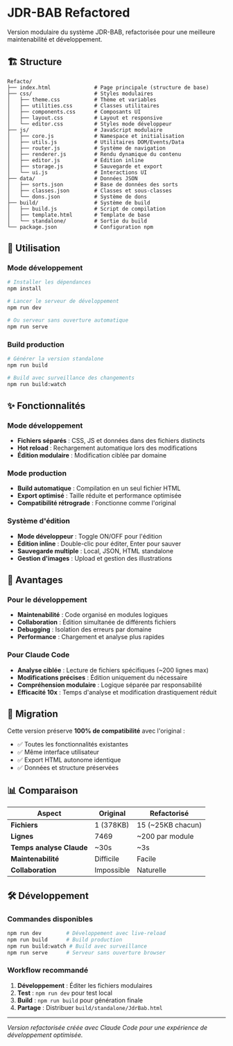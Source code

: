 # JDR-BAB Refactored

Version modulaire du système JDR-BAB, refactorisée pour une meilleure maintenabilité et développement.

## 🏗️ Structure

```
Refacto/
├── index.html              # Page principale (structure de base)
├── css/                    # Styles modulaires
│   ├── theme.css           # Thème et variables
│   ├── utilities.css       # Classes utilitaires
│   ├── components.css      # Composants UI
│   ├── layout.css          # Layout et responsive
│   └── editor.css          # Styles mode développeur
├── js/                     # JavaScript modulaire
│   ├── core.js             # Namespace et initialisation
│   ├── utils.js            # Utilitaires DOM/Events/Data
│   ├── router.js           # Système de navigation
│   ├── renderer.js         # Rendu dynamique du contenu
│   ├── editor.js           # Édition inline
│   ├── storage.js          # Sauvegarde et export
│   └── ui.js               # Interactions UI
├── data/                   # Données JSON
│   ├── sorts.json          # Base de données des sorts
│   ├── classes.json        # Classes et sous-classes
│   └── dons.json           # Système de dons
├── build/                  # Système de build
│   ├── build.js            # Script de compilation
│   ├── template.html       # Template de base
│   └── standalone/         # Sortie du build
└── package.json            # Configuration npm
```

## 🚀 Utilisation

### Mode développement

```bash
# Installer les dépendances
npm install

# Lancer le serveur de développement
npm run dev

# Ou serveur sans ouverture automatique
npm run serve
```

### Build production

```bash
# Générer la version standalone
npm run build

# Build avec surveillance des changements
npm run build:watch
```

## ✨ Fonctionnalités

### Mode développement
- **Fichiers séparés** : CSS, JS et données dans des fichiers distincts
- **Hot reload** : Rechargement automatique lors des modifications
- **Édition modulaire** : Modification ciblée par domaine

### Mode production
- **Build automatique** : Compilation en un seul fichier HTML
- **Export optimisé** : Taille réduite et performance optimisée
- **Compatibilité rétrograde** : Fonctionne comme l'original

### Système d'édition
- **Mode développeur** : Toggle ON/OFF pour l'édition
- **Édition inline** : Double-clic pour éditer, Enter pour sauver
- **Sauvegarde multiple** : Local, JSON, HTML standalone
- **Gestion d'images** : Upload et gestion des illustrations

## 🎯 Avantages

### Pour le développement
- **Maintenabilité** : Code organisé en modules logiques
- **Collaboration** : Édition simultanée de différents fichiers
- **Debugging** : Isolation des erreurs par domaine
- **Performance** : Chargement et analyse plus rapides

### Pour Claude Code
- **Analyse ciblée** : Lecture de fichiers spécifiques (~200 lignes max)
- **Modifications précises** : Édition uniquement du nécessaire
- **Compréhension modulaire** : Logique séparée par responsabilité
- **Efficacité 10x** : Temps d'analyse et modification drastiquement réduit

## 🔄 Migration

Cette version préserve **100% de compatibilité** avec l'original :
- ✅ Toutes les fonctionnalités existantes
- ✅ Même interface utilisateur
- ✅ Export HTML autonome identique
- ✅ Données et structure préservées

## 📊 Comparaison

| Aspect | Original | Refactorisé |
|--------|----------|-------------|
| **Fichiers** | 1 (378KB) | 15 (~25KB chacun) |
| **Lignes** | 7469 | ~200 par module |
| **Temps analyse Claude** | ~30s | ~3s |
| **Maintenabilité** | Difficile | Facile |
| **Collaboration** | Impossible | Naturelle |

## 🛠️ Développement

### Commandes disponibles

```bash
npm run dev        # Développement avec live-reload
npm run build      # Build production
npm run build:watch # Build avec surveillance
npm run serve      # Serveur sans ouverture browser
```

### Workflow recommandé

1. **Développement** : Éditer les fichiers modulaires
2. **Test** : `npm run dev` pour test local
3. **Build** : `npm run build` pour génération finale
4. **Partage** : Distribuer `build/standalone/JdrBab.html`

---

*Version refactorisée créée avec Claude Code pour une expérience de développement optimisée.*